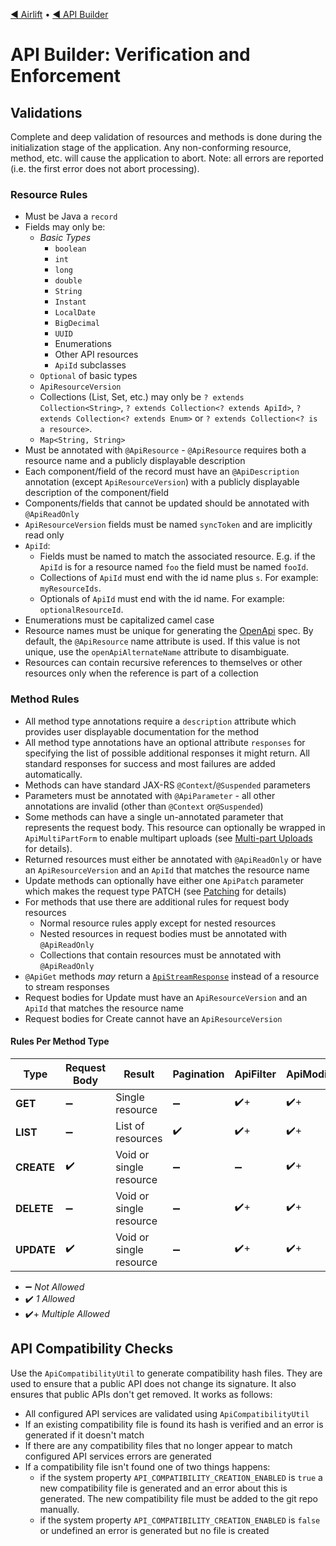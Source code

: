[◀︎ Airlift](../../README.md) • [◀︎ API Builder](../README.md)

# API Builder: Verification and Enforcement

## Validations

Complete and deep validation of resources and methods is done during the initialization stage of the application. Any non-conforming resource, method,
etc. will cause the application to abort. Note: all errors are reported (i.e. the first error does not abort processing).

### Resource Rules

- Must be Java a `record`
- Fields may only be:
  - _Basic Types_
    - `boolean`
    - `int`
    - `long`
    - `double`
    - `String`
    - `Instant`
    - `LocalDate`
    - `BigDecimal`
    - `UUID`
    - Enumerations
    - Other API resources
    - `ApiId` subclasses
  - `Optional` of basic types 
  - `ApiResourceVersion`
  - Collections (List, Set, etc.) may only be `? extends Collection<String>`, `? extends Collection<? extends ApiId>`, `? extends Collection<? extends Enum>` or `? extends Collection<? is a resource>`.
  - `Map<String, String>`
- Must be annotated with `@ApiResource` - `@ApiResource` requires both a resource name and a publicly displayable description
- Each component/field of the record must have an `@ApiDescription` annotation (except `ApiResourceVersion`) with a publicly displayable description of the component/field
- Components/fields that cannot be updated should be annotated with `@ApiReadOnly`
- `ApiResourceVersion` fields must be named `syncToken` and are implicitly read only
- `ApiId`: 
  - Fields must be named to match the associated resource. E.g. if the `ApiId` is for a resource named `foo` the field must be named `fooId`.
  - Collections of `ApiId` must end with the id name plus `s`. For example: `myResourceIds`.
  - Optionals of `ApiId` must end with the id name. For example: `optionalResourceId`.
- Enumerations must be capitalized camel case
- Resource names must be unique for generating the [OpenApi](openapi.md) spec. By default, the
`@ApiResource` name attribute is used. If this value is not unique, use the `openApiAlternateName` attribute to 
disambiguate.
- Resources can contain recursive references to themselves or other resources only when the reference is part of a collection 

### Method Rules

- All method type annotations require a `description` attribute which provides user displayable
  documentation for the method
- All method type annotations have an optional attribute `responses` for specifying the list
  of possible additional responses it might return. All standard responses for success and most
  failures are added automatically.
- Methods can have standard JAX-RS `@Context`/`@Suspended` parameters
- Parameters must be annotated with `@ApiParameter` - all other annotations are invalid (other than `@Context` or`@Suspended`)
- Some methods can have a single un-annotated parameter that represents the request body. This resource can optionally be wrapped in `ApiMultiPartForm` to enable multipart uploads (see [Multi-part Uploads](multipart.md) for details).
- Returned resources must either be annotated with `@ApiReadOnly` or have an `ApiResourceVersion` and an `ApiId` that matches the resource name
- Update methods can optionally have either one `ApiPatch` parameter which makes the request type PATCH (see [Patching](patch.md) for details)
- For methods that use there are additional rules for request body resources
  - Normal resource rules apply except for nested resources
  - Nested resources in request bodies must be annotated with `@ApiReadOnly`
  - Collections that contain resources must be annotated with `@ApiReadOnly`
- `@ApiGet` methods _may_ return a [`ApiStreamResponse`](streaming.md) instead of a resource to stream responses
- Request bodies for Update must have an `ApiResourceVersion` and an `ApiId` that matches the resource name
- Request bodies for Create cannot have an `ApiResourceVersion`

#### Rules Per Method Type

| Type       | Request Body | Result                  | Pagination | ApiFilter | ApiModifier | ApiHeader | ApiValidateOnly |
|------------|--------------|-------------------------|------------|-----------|-------------|-----------|-----------------|
| **GET**    | ➖            | Single resource         | ➖         | ✔️+       | ✔️+          | ✔️+       | ➖              |
| **LIST**   | ➖            | List of resources       | ✔️          | ✔️+       | ✔️+          | ✔️+       | ➖              |
| **CREATE** | ✔️           | Void or single resource | ➖         | ➖       | ✔️+          | ✔️+       | ✔️              |
| **DELETE** | ➖            | Void or single resource | ➖         | ✔️+        | ✔️+          | ✔️+       | ✔️              |
| **UPDATE** | ✔️           | Void or single resource | ➖         | ✔️+       | ✔️+          | ✔️+       | ✔️              |

- ➖ _Not Allowed_
- ✔️ _1 Allowed_
- ✔️+ _Multiple Allowed_ 

## API Compatibility Checks

Use the `ApiCompatibilityUtil` to generate compatibility hash files. They are used to ensure that a public API
does not change its signature. It also ensures that public APIs don't get removed. It works as follows:

- All configured API services are validated using `ApiCompatibilityUtil`
- If an existing compatibility file is found its hash is verified and an error is generated if it doesn't match
- If there are any compatibility files that no longer appear to match configured API services errors are generated
- If a compatibility file isn't found one of two things happens:
    - if the system property `API_COMPATIBILITY_CREATION_ENABLED` is `true` a new compatibility file is generated and an error about this
      is generated. The new compatibility file must be added to the git repo manually.
    - if the system property `API_COMPATIBILITY_CREATION_ENABLED` is `false` or undefined an error is generated but no file is created
